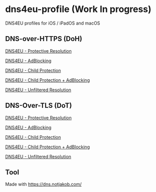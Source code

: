 # dns4eu-profile (Work In progress)
DNS4EU profiles for iOS / iPadOS and macOS

## DNS-over-HTTPS (DoH)
[DNS4EU - Protective Resolution](https://example.com)

[DNS4EU - AdBlocking](https://example.com)

[DNS4EU - Child Protection](https://example.com)

[DNS4EU - Child Protection + AdBlocking](https://example.com)

[DNS4EU - Unfiltered Resolution](https://example.com)

## DNS-Over-TLS (DoT)
[DNS4EU - Protective Resolution](https://example.com)

[DNS4EU - AdBlocking](https://example.com)

[DNS4EU - Child Protection](https://example.com)

[DNS4EU - Child Protection + AdBlocking](https://example.com)

[DNS4EU - Unfiltered Resolution](https://example.com)

## Tool
Made with https://dns.notjakob.com/
